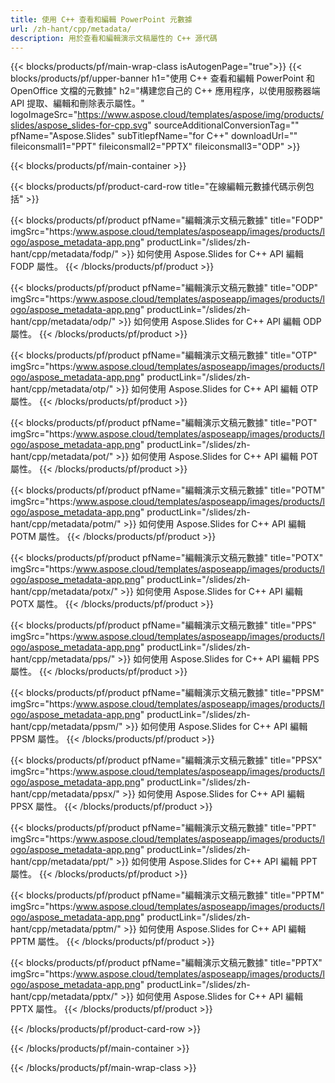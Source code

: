 ```yaml
---
title: 使用 C++ 查看和編輯 PowerPoint 元數據
url: /zh-hant/cpp/metadata/
description: 用於查看和編輯演示文稿屬性的 C++ 源代碼
---
```


{{< blocks/products/pf/main-wrap-class isAutogenPage="true">}}
{{< blocks/products/pf/upper-banner h1="使用 C++ 查看和編輯 PowerPoint 和 OpenOffice 文檔的元數據" h2="構建您自己的 C++ 應用程序，以使用服務器端 API 提取、編輯和刪除表示屬性。" logoImageSrc="https://www.aspose.cloud/templates/aspose/img/products/slides/aspose_slides-for-cpp.svg" sourceAdditionalConversionTag="" pfName="Aspose.Slides" subTitlepfName="for C++" downloadUrl="" fileiconsmall1="PPT" fileiconsmall2="PPTX" fileiconsmall3="ODP" >}}

{{< blocks/products/pf/main-container >}}

{{< blocks/products/pf/product-card-row title="在線編輯元數據代碼示例包括" >}}

{{< blocks/products/pf/product pfName="編輯演示文稿元數據" title="FODP" imgSrc="https:/www.aspose.cloud/templates/asposeapp/images/products/logo/aspose_metadata-app.png" productLink="/slides/zh-hant/cpp/metadata/fodp/" >}}
如何使用 Aspose.Slides for C++ API 編輯 FODP 屬性。
{{< /blocks/products/pf/product >}}

{{< blocks/products/pf/product pfName="編輯演示文稿元數據" title="ODP" imgSrc="https:/www.aspose.cloud/templates/asposeapp/images/products/logo/aspose_metadata-app.png" productLink="/slides/zh-hant/cpp/metadata/odp/" >}}
如何使用 Aspose.Slides for C++ API 編輯 ODP 屬性。
{{< /blocks/products/pf/product >}}

{{< blocks/products/pf/product pfName="編輯演示文稿元數據" title="OTP" imgSrc="https:/www.aspose.cloud/templates/asposeapp/images/products/logo/aspose_metadata-app.png" productLink="/slides/zh-hant/cpp/metadata/otp/" >}}
如何使用 Aspose.Slides for C++ API 編輯 OTP 屬性。
{{< /blocks/products/pf/product >}}

{{< blocks/products/pf/product pfName="編輯演示文稿元數據" title="POT" imgSrc="https:/www.aspose.cloud/templates/asposeapp/images/products/logo/aspose_metadata-app.png" productLink="/slides/zh-hant/cpp/metadata/pot/" >}}
如何使用 Aspose.Slides for C++ API 編輯 POT 屬性。
{{< /blocks/products/pf/product >}}

{{< blocks/products/pf/product pfName="編輯演示文稿元數據" title="POTM" imgSrc="https:/www.aspose.cloud/templates/asposeapp/images/products/logo/aspose_metadata-app.png" productLink="/slides/zh-hant/cpp/metadata/potm/" >}}
如何使用 Aspose.Slides for C++ API 編輯 POTM 屬性。
{{< /blocks/products/pf/product >}}

{{< blocks/products/pf/product pfName="編輯演示文稿元數據" title="POTX" imgSrc="https:/www.aspose.cloud/templates/asposeapp/images/products/logo/aspose_metadata-app.png" productLink="/slides/zh-hant/cpp/metadata/potx/" >}}
如何使用 Aspose.Slides for C++ API 編輯 POTX 屬性。
{{< /blocks/products/pf/product >}}

{{< blocks/products/pf/product pfName="編輯演示文稿元數據" title="PPS" imgSrc="https:/www.aspose.cloud/templates/asposeapp/images/products/logo/aspose_metadata-app.png" productLink="/slides/zh-hant/cpp/metadata/pps/" >}}
如何使用 Aspose.Slides for C++ API 編輯 PPS 屬性。
{{< /blocks/products/pf/product >}}

{{< blocks/products/pf/product pfName="編輯演示文稿元數據" title="PPSM" imgSrc="https:/www.aspose.cloud/templates/asposeapp/images/products/logo/aspose_metadata-app.png" productLink="/slides/zh-hant/cpp/metadata/ppsm/" >}}
如何使用 Aspose.Slides for C++ API 編輯 PPSM 屬性。
{{< /blocks/products/pf/product >}}

{{< blocks/products/pf/product pfName="編輯演示文稿元數據" title="PPSX" imgSrc="https:/www.aspose.cloud/templates/asposeapp/images/products/logo/aspose_metadata-app.png" productLink="/slides/zh-hant/cpp/metadata/ppsx/" >}}
如何使用 Aspose.Slides for C++ API 編輯 PPSX 屬性。
{{< /blocks/products/pf/product >}}

{{< blocks/products/pf/product pfName="編輯演示文稿元數據" title="PPT" imgSrc="https:/www.aspose.cloud/templates/asposeapp/images/products/logo/aspose_metadata-app.png" productLink="/slides/zh-hant/cpp/metadata/ppt/" >}}
如何使用 Aspose.Slides for C++ API 編輯 PPT 屬性。
{{< /blocks/products/pf/product >}}

{{< blocks/products/pf/product pfName="編輯演示文稿元數據" title="PPTM" imgSrc="https:/www.aspose.cloud/templates/asposeapp/images/products/logo/aspose_metadata-app.png" productLink="/slides/zh-hant/cpp/metadata/pptm/" >}}
如何使用 Aspose.Slides for C++ API 編輯 PPTM 屬性。
{{< /blocks/products/pf/product >}}

{{< blocks/products/pf/product pfName="編輯演示文稿元數據" title="PPTX" imgSrc="https:/www.aspose.cloud/templates/asposeapp/images/products/logo/aspose_metadata-app.png" productLink="/slides/zh-hant/cpp/metadata/pptx/" >}}
如何使用 Aspose.Slides for C++ API 編輯 PPTX 屬性。
{{< /blocks/products/pf/product >}}



{{< /blocks/products/pf/product-card-row >}}

{{< /blocks/products/pf/main-container >}}
    
{{< /blocks/products/pf/main-wrap-class >}}